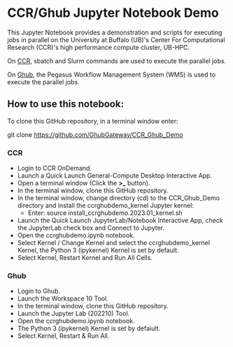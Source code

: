 # CCR/Ghub Jupyter Notebook Demo

This Jupyter Notebook provides a demonstration and scripts for executing jobs in parallel on the University at Buffalo (UB)'s Center For Computational Research (CCR)'s high performance compute cluster, UB-HPC. 

On [CCR](https://www.buffalo.edu/ccr.html), sbatch and Slurm commands are used to execute the parallel jobs.

On [Ghub](https://theghub.org), the Pegasus Workflow Management System (WMS) is used to execute the parallel jobs.

## How to use this notebook:

To clone this GitHub repository, in a terminal window enter:<br />

git clone https://github.com/GhubGateway/CCR_Ghub_Demo

### CCR

- Login to CCR OnDemand.
- Launch a Quick Launch General-Compute Desktop Interactive App.
- Open a terminal window (Click the **>_** button).
- In the terminal window, clone this GitHub repository.
- In the terminal window, change directory (cd) to the CCR_Ghub_Demo directory and install the ccrghubdemo_kernel Jupyter kernel:
    - Enter: source install_ccrghubdemo.2023.01_kernel.sh
- Launch the Quick Launch JupyterLab/Notebook Interactive App, check the JupyterLab check box and Connect to Jupyter.
- Open the ccrghubdemo.ipynb notebook.
- Select Kernel / Change Kernel and select the ccrghubdemo_kernel Kernel, the Python 3 (ipykernel) Kernel is set by default.
- Select Kernel, Restart Kernel and Run All Cells. 

### Ghub

- Login to Ghub.
- Launch the Workspace 10 Tool.
- In the terminal window, clone this GitHub repository. 
- Launch the Jupyter Lab (202210) Tool.
- Open the ccrghubdemo.ipynb notebook.
- The Python 3 (ipykernel) Kernel is set by defaiult.
- Select Kernel, Restart & Run All.




